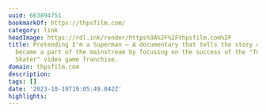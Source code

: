 ```yaml
---
uuid: 663894751
bookmarkOf: https://thpsfilm.com/
category: link
headImage: https://rdl.ink/render/https%3A%2F%2Fthpsfilm.com%2F
title: Pretending I'm a Superman – A documentary that tells the story of how skateboarding
  became a part of the mainstream by focusing on the success of the "Tony Hawk's Pro
  Skater" video game franchise.
domain: thpsfilm.com
description:
tags: []
date: '2023-10-19T19:05:49.042Z'
highlights:
---
```




